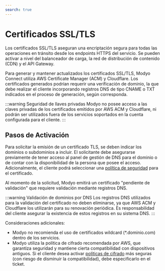 ```yaml
---
search: true
---
```


# Certificados SSL/TLS

Los certificados SSL/TLS aseguran una encriptación segura para todas las operaciones en tránsito desde los endpoints HTTPS del servicio. Se pueden activar a nivel del balanceador de carga, la red de distribución de contenido (CDN) y el API Gateway.

Para generar y mantener actualizados los certificados SSL/TLS, Modyo Connect utiliza AWS Certificate Manager (ACM) y Cloudflare. Los certificados generados podrían requerir una verificación de dominio, la que debe realizar el cliente incorporando registros DNS de tipo CNAME o TXT indicados en el proceso de generación, según corresponda.

:::warning Seguridad de llaves privadas
Modyo no posee acceso a las claves privadas de los certificados emitidos por AWS ACM y Cloudflare, ni podrán ser utilizados fuera de los servicios soportados en la cuenta configurada para el cliente.
:::

## Pasos de Activación

Para solicitar la emisión de un certificado TLS, se deben indicar los dominios o subdominios a incluir. El solicitante debe asegurarse previamente de tener acceso al panel de gestión de DNS para el dominio o de contar con la disponibilidad de la persona que posee el acceso. Adicionalmente, el cliente podrá seleccionar una [política de seguridad](https://docs.aws.amazon.com/elasticloadbalancing/latest/application/create-https-listener.html#describe-ssl-policies) para el certificado.

Al momento de la solicitud, Modyo emitirá un certificado "pendiente de validación" que requiere validación mediante registros DNS.

:::warning Validación de dominios por DNS
Los registros DNS utilizados para la validación del certificado no deben eliminarse, ya que AWS ACM y Cloudflare los utilizarán para su renovación periódica. Es responsabilidad del cliente asegurar la existencia de estos registros en su sistema DNS.
:::

Consideraciones adicionales:

- Modyo no recomienda el uso de certificados wildcard (*.dominio.com) dentro de los servicios.
- Modyo utiliza la política de cifrado recomendada por AWS, que garantiza seguridad y mantiene cierta compatibilidad con dispositivos antiguos. Si el cliente desea activar [políticas de cifrado](https://docs.aws.amazon.com/elasticloadbalancing/latest/application/create-https-listener.html#describe-ssl-policies) más seguras (con riesgo de disminuir la compatibilidad), debe especificarlo en el ticket.